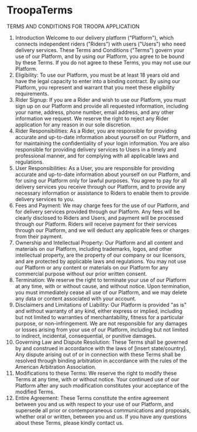 # TroopaTerms
TERMS AND CONDITIONS FOR TROOPA APPLICATION
1.	Introduction Welcome to our delivery platform ("Platform"), which connects independent riders ("Riders") with users ("Users") who need delivery services. These Terms and Conditions ("Terms") govern your use of our Platform, and by using our Platform, you agree to be bound by these Terms. If you do not agree to these Terms, you may not use our Platform.
2.	Eligibility:
 To use our Platform, you must be at least 18 years old and have the legal capacity to enter into a binding contract. By using our Platform, you represent and warrant that you meet these eligibility requirements.
3.	Rider Signup:
If you are a Rider and wish to use our Platform, you must sign up on our Platform and provide all requested information, including your name, address, phone number, email address, and any other information we request. We reserve the right to reject any Rider application for any reason in our sole discretion.
4.	Rider Responsibilities:
 As a Rider, you are responsible for providing accurate and up-to-date information about yourself on our Platform, and for maintaining the confidentiality of your login information. You are also responsible for providing delivery services to Users in a timely and professional manner, and for complying with all applicable laws and regulations.
5.	User Responsibilities:
 As a User, you are responsible for providing accurate and up-to-date information about yourself on our Platform, and for using our Platform only for lawful purposes. You agree to pay for all delivery services you receive through our Platform, and to provide any necessary information or assistance to Riders to enable them to provide delivery services to you.
6.	Fees and Payment:
 We may charge fees for the use of our Platform, and for delivery services provided through our Platform. Any fees will be clearly disclosed to Riders and Users, and payment will be processed through our Platform. Riders will receive payment for their services through our Platform, and we will deduct any applicable fees or charges from their payment.
7.	Ownership and Intellectual Property:
 Our Platform and all content and materials on our Platform, including trademarks, logos, and other intellectual property, are the property of our company or our licensors, and are protected by applicable laws and regulations. You may not use our Platform or any content or materials on our Platform for any commercial purpose without our prior written consent.
8.	Termination:
 We reserve the right to terminate your use of our Platform at any time, with or without cause, and without notice. Upon termination, you must immediately cease all use of our Platform, and we may delete any data or content associated with your account.
9.	Disclaimers and Limitations of Liability:
 Our Platform is provided "as is" and without warranty of any kind, either express or implied, including but not limited to warranties of merchantability, fitness for a particular purpose, or non-infringement. We are not responsible for any damages or losses arising from your use of our Platform, including but not limited to indirect, incidental, consequential, or punitive damages.
10.	Governing Law and Dispute Resolution:
 These Terms shall be governed by and construed in accordance with the laws of [insert state/country]. Any dispute arising out of or in connection with these Terms shall be resolved through binding arbitration in accordance with the rules of the American Arbitration Association.
11.	Modifications to these Terms:
 We reserve the right to modify these Terms at any time, with or without notice. Your continued use of our Platform after any such modification constitutes your acceptance of the modified Terms.
12.	Entire Agreement:
 These Terms constitute the entire agreement between you and us with respect to your use of our Platform, and supersede all prior or contemporaneous communications and proposals, whether oral or written, between you and us.
If you have any questions about these Terms, please kindly contact us.


